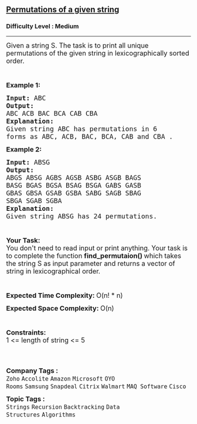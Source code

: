 <h2><a href="https://practice.geeksforgeeks.org/problems/permutations-of-a-given-string2041/1?page=1&category[]=Recursion&sortBy=submissions">Permutations of a given string</a></h2><h3>Difficulty Level : Medium</h3><hr><div class="problems_problem_content__Xm_eO"><p><span style="font-size:18px">Given a string S. The task is to print all unique permutations of the&nbsp;given string in lexicographically sorted order.</span></p>

<p>&nbsp;</p>

<p><strong><span style="font-size:18px">Example 1:</span></strong></p>

<pre><span style="font-size:18px"><strong>Input: </strong>ABC</span>
<strong><span style="font-size:18px">Output:</span></strong>
<span style="font-size:18px">ABC ACB BAC BCA CAB CBA</span>
<span style="font-size:18px"><strong>Explanation:</strong></span>
<span style="font-size:18px">Given string ABC has permutations in 6 </span>
<span style="font-size:18px">forms as ABC, ACB, BAC, BCA, CAB and CBA .</span>
</pre>

<p><strong><span style="font-size:18px">Example 2:</span></strong></p>

<pre><span style="font-size:18px"><strong>Input: </strong>ABSG</span>
<strong><span style="font-size:18px">Output:</span></strong>
<span style="font-size:18px">ABGS ABSG AGBS AGSB ASBG ASGB BAGS 
BASG BGAS BGSA BSAG BSGA GABS GASB 
GBAS GBSA GSAB GSBA SABG SAGB SBAG 
SBGA SGAB SGBA
</span><span style="font-size:18px"><strong>Explanation:</strong></span>
<span style="font-size:18px">Given string ABSG has 24 permutations.</span>
</pre>

<p>&nbsp;</p>

<p><span style="font-size:18px"><strong>Your Task:&nbsp;&nbsp;</strong><br>
You don't need to read input or print anything. Your task is to complete the function <strong>find_permutaion()&nbsp;</strong>which takes the string S as input parameter and returns a vector of string in lexicographical order.</span></p>

<p>&nbsp;</p>

<p><span style="font-size:18px"><strong>Expected Time Complexity:&nbsp;</strong>O(n! * n)</span></p>

<p><span style="font-size:18px"><strong>Expected Space&nbsp;Complexity:&nbsp;</strong>O(n)</span></p>

<p>&nbsp;</p>

<p><span style="font-size:18px"><strong>Constraints:</strong><br>
1 &lt;= length of string &lt;= 5</span><br>
&nbsp;</p>

<p>&nbsp;</p>
</div><p><span style=font-size:18px><strong>Company Tags : </strong><br><code>Zoho</code>&nbsp;<code>Accolite</code>&nbsp;<code>Amazon</code>&nbsp;<code>Microsoft</code>&nbsp;<code>OYO Rooms</code>&nbsp;<code>Samsung</code>&nbsp;<code>Snapdeal</code>&nbsp;<code>Citrix</code>&nbsp;<code>Walmart</code>&nbsp;<code>MAQ Software</code>&nbsp;<code>Cisco</code>&nbsp;<br><p><span style=font-size:18px><strong>Topic Tags : </strong><br><code>Strings</code>&nbsp;<code>Recursion</code>&nbsp;<code>Backtracking</code>&nbsp;<code>Data Structures</code>&nbsp;<code>Algorithms</code>&nbsp;